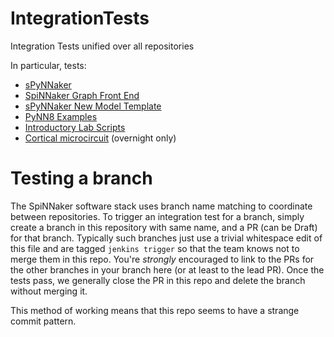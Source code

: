 # IntegrationTests
Integration Tests unified over all repositories


In particular, tests:
* [sPyNNaker](https://github.com/SpiNNakerManchester/sPyNNaker)
* [SpiNNaker Graph Front End](https://github.com/SpiNNakerManchester/SpiNNakerGraphFrontEnd)
* [sPyNNaker New Model Template](https://github.com/SpiNNakerManchester/sPyNNaker8NewModelTemplate)
* [PyNN8 Examples](https://github.com/SpiNNakerManchester/PyNN8Examples)
* [Introductory Lab Scripts](https://github.com/SpiNNakerManchester/IntroLab)
* [Cortical microcircuit](https://github.com/SpiNNakerManchester/microcircuit_model) (overnight only)

# Testing a branch
The SpiNNaker software stack uses branch name matching to coordinate between repositories. To trigger an integration test for a branch, simply create a branch in this repository with same name, and a PR (can be Draft) for that branch. Typically such branches just use a trivial whitespace edit of this file and are tagged `jenkins trigger` so that the team knows not to merge them in this repo. You're _strongly_ encouraged to link to the PRs for the other branches in your branch here (or at least to the lead PR). Once the tests pass, we generally close the PR in this repo and delete the branch without merging it.

This method of working means that this repo seems to have a strange commit pattern.

